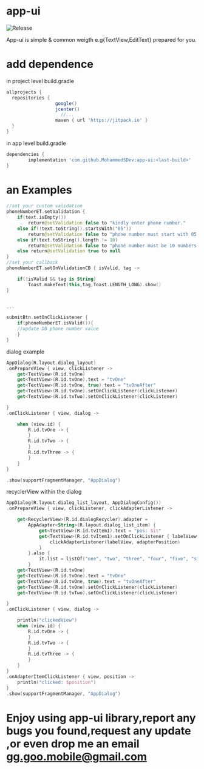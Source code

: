 # app-ui
![Release](https://jitpack.io/v/MohammedSDev/app-ui.svg)




App-ui is simple & common weigth e.g{TextView,EditText} prepared for you.


# add dependence
in project level build.gradle

```gradle
allprojects {
  repositories {
                  google()
                  jcenter()
                    //...
                  maven { url 'https://jitpack.io' }
  }
}
```
in app level build.gradle
```gradle
dependencies {
        implementation 'com.github.MohammedSDev:app-ui:<last-build>'
}
```


# an Examples


```kotlin
//set your custom validation
phoneNumberET.setValidation {
    if(text.isEmpty())
        return@setValidation false to "kindly enter phone number."
    else if(!text.toString().startsWith("05"))
        return@setValidation false to "phone number must start with 05."
    else if(text.toString().length != 10)
        return@setValidation false to "phone number must be 10 numbers."
    else return@setValidation true to null
}
//set your callback
phoneNumberET.setOnValidationCB { isValid, tag ->

    if(!isValid && tag is String)
        Toast.makeText(this,tag,Toast.LENGTH_LONG).show()
}


...

submitBtn.setOnClickListener { 
    if(phoneNumberET.isValid()){
    //update DB phone number value
    } 
}

```


dialog example

```kotlin
AppDialog(R.layout.dialog_layout)
.onPrepareView { view, clickListener ->
    get<TextView>(R.id.tvOne)
    get<TextView>(R.id.tvOne).text = "tvOne"
    get<TextView>(R.id.tvOne, true).text = "tvOneAfter"
    get<TextView>(R.id.tvOne).setOnClickListener(clickListener)
    get<TextView>(R.id.tvTwo).setOnClickListener(clickListener)

}
.onClickListener { view, dialog ->

    when (view.id) {
        R.id.tvOne -> {
        }
        R.id.tvTwo -> {
        }
        R.id.tvThree -> {
        }
    }
}

.show(supportFragmentManager, "AppDialog")

```


recyclerView within the dialog

```kotlin
AppDialog(R.layout.dialog_list_layout, AppDialogConfig())
.onPrepareView { view, clickListener, clickAdapterListener ->

    get<RecyclerView>(R.id.dialogRecycler).adapter =
        AppAdapter<String>(R.layout.dialog_list_item) {
            get<TextView>(R.id.tvItem1).text = "pos: $it"
            get<TextView>(R.id.tvItem1).setOnClickListener { labelView ->
                clickAdapterListener(labelView, adapterPosition)
            }
        }.also {
            it.list = listOf("one", "two", "three", "four", "five", "six", "seven")
        }
    get<TextView>(R.id.tvOne)
    get<TextView>(R.id.tvOne).text = "tvOne"
    get<TextView>(R.id.tvOne, true).text = "tvOneAfter"
    get<TextView>(R.id.tvOne).setOnClickListener(clickListener)
    get<TextView>(R.id.tvTwo).setOnClickListener(clickListener)

}
.onClickListener { view, dialog ->

    println("clickedView")
    when (view.id) {
        R.id.tvOne -> {
        }
        R.id.tvTwo -> {
        }
        R.id.tvThree -> {
        }
    }
}
.onAdapterItemClickListener { view, position ->
    println("clicked: $position")
}
.show(supportFragmentManager, "AppDialog")
```



# Enjoy using app-ui library,report any bugs you found,request any update ,or even drop me an email gg.goo.mobile@gmail.com

